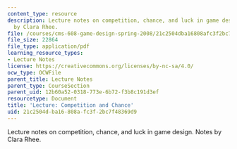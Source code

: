 ```yaml
---
content_type: resource
description: Lecture notes on competition, chance, and luck in game design. Notes
  by Clara Rhee.
file: /courses/cms-608-game-design-spring-2008/21c2504dba16808afc3f2bc7f48369d9_MITCMS_608s08_lec_notes09.pdf
file_size: 22864
file_type: application/pdf
learning_resource_types:
- Lecture Notes
license: https://creativecommons.org/licenses/by-nc-sa/4.0/
ocw_type: OCWFile
parent_title: Lecture Notes
parent_type: CourseSection
parent_uid: 12b60a52-0318-773e-6b72-f3b8c191d3ef
resourcetype: Document
title: 'Lecture: Competition and Chance'
uid: 21c2504d-ba16-808a-fc3f-2bc7f48369d9
---
```

Lecture notes on competition, chance, and luck in game design. Notes by Clara Rhee.